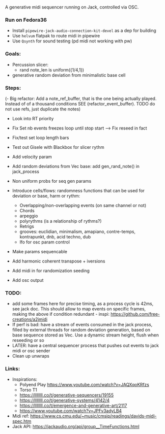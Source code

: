 A generative midi sequencer running on Jack, controlled via OSC.

### Run on Fedora36

- Install `pipewire-jack-audio-connection-kit-devel` as a dep for building
- Use `helvum` flatpak to route midi in pipewire
- Use `Qsynth` for sound testing (pd midi not working with pw)

### Goals:

- Percussion slicer:
  - rand note_len is uniform({1/4,1})
- generative random deviation from minimalistic base cell

### Steps:

(- Big refactor: Add a note_ref_buffer, that is the one being actually played. Instead of of a thousand conditions SEE (refactor_event_buffer). TODO do not use refs, just duplicate the notes)

- Look into RT priority
- Fix Set nb events freezes loop until stop start --> Fix reseed in fact
- Fix/test set loop length bars
- Test out Gisele with Blackbox for slicer rythm
- Add velocity param
- Add random deviations from Vec<Event> base: add gen_rand_note() in jack_process
- Non uniform probs for seq gen params
- Introduce cells/flows: randomness functions that can be used for deviation or base, harm or rythm:

  - Overlapping/non-overlapping events (on same channel or not)
  - Chords
  - arpeggio
  - polyrythms (is a relationship of rythms?)
  - Retrigs
  - grooves: euclidian, minimalism, amapiano, contre-temps, kontrapunkt, dnb, acid techno, dub
  - lfo for osc param control

- Make params sequencable
- Add harmonic coherent transpose + iversions
- Add midi in for randomization seeding
- Add osc output

### TODO:

- add some frames here for precise timing, as a process cycle is 42ms, see jack doc. This should allow to map events on specific frames, making the above if condition redundant - inspi: https://github.com/free-creations/a2jmidi
- If perf is bad: have a stream of events consumed in the jack process, filled by external threads for random deviation generation, based on base sequence stored as Vec<Event>. Use a dynamic stream height, flush when reseeding or so
- LATER: have a central sequencer process that pushes out events to jack midi or osc sender
- Clean up unwraps

### Links:

- Inspirations:
  - Polyend Play https://www.youtube.com/watch?v=JAQXqoKRfzs
  - Torso T1
  - https://llllllll.co/t/generative-sequencers/19155
  - https://llllllll.co/t/generative-systems/4142/4
  - https://llllllll.co/t/emergence-and-generative-art/2117
  - https://www.youtube.com/watch?v=JPFv3adyLB4
- Midi ref: https://www.cs.cmu.edu/~music/cmsip/readings/davids-midi-spec.htm
- Jack API: https://jackaudio.org/api/group__TimeFunctions.html
